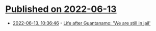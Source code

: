 # [Published on 2022-06-13](index.md)

* [2022-06-13, 10:36:46](https://news.ycombinator.com/item?id=31723482) - [Life after Guantanamo: 'We are still in jail'](https://www.bbc.com/news/world-us-canada-61609417)
